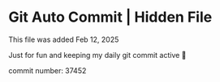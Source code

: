 # Git Auto Commit | Hidden File

This file was added Feb 12, 2025

Just for fun and keeping my daily git commit active 🤪

commit number: 37452
